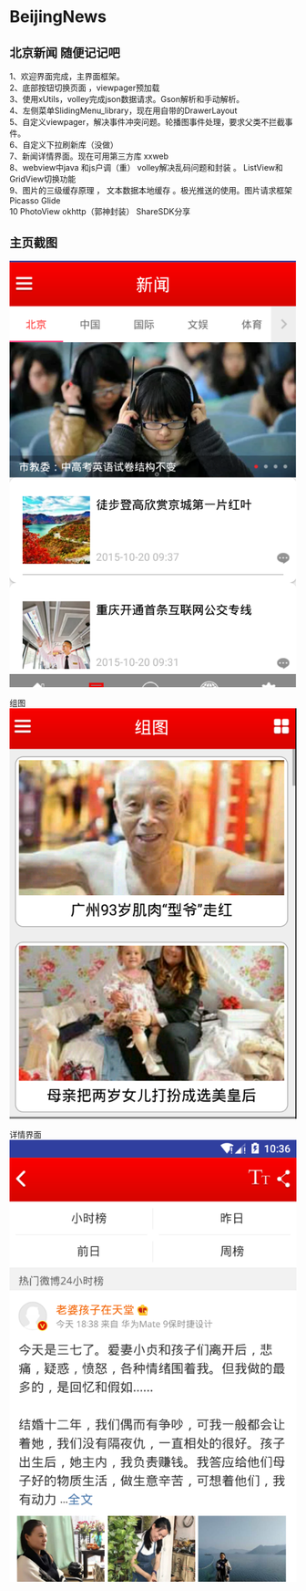 BeijingNews
====
北京新闻
随便记记吧
----
1、欢迎界面完成，主界面框架。<br>
2、底部按钮切换页面 ，viewpager预加载<br>
3、使用xUtils，volley完成json数据请求。Gson解析和手动解析。<br>
4、左侧菜单SlidingMenu_library，现在用自带的DrawerLayout <br>
5、自定义viewpager，解决事件冲突问题。轮播图事件处理，要求父类不拦截事件。<br>
6、自定义下拉刷新库（没做）<br>
7、新闻详情界面。现在可用第三方库 xxweb <br>
8、webview中java 和js户调（重） volley解决乱码问题和封装 。 ListView和GridView切换功能<br>
9、图片的三级缓存原理 ， 文本数据本地缓存 。极光推送的使用。图片请求框架Picasso Glide<br>
10 PhotoView okhttp（郭神封装） ShareSDK分享  <br>

主页截图
--
![](https://github.com/LinKermit/BeijingNews/raw/master/screenshot/新闻主页.png)

组图
![](https://github.com/LinKermit/BeijingNews/raw/master/screenshot/组图.png)

详情界面
![](https://github.com/LinKermit/BeijingNews/raw/master/screenshot/详情界面.png)
